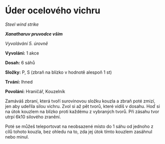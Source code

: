 # Úder ocelového vichru

*Steel wind strike*

***Xanatharuv pruvodce vším***

 *Vyvolávání 5. úrovně* 

**Vyvolání:** 1 akce

**Dosah:** 6 sáhů

**Složky:** P, S (zbraň na blízko v hodnotě alespoň 1 st)

**Trvání:** Ihned

**Povolání:** Hraničář, Kouzelník

Zamáváš zbraní, která tvoří surovinovou složku kouzla a zbraň poté zmizí, jen aby udeřila silou vichru. Zvol si až pět tvorů, které vidíš v dosahu. Hoď si na útok kouzlem na blízko proti každému z vybraných tvorů. Při zásahu tvor utrpí 6k10 silového zranění.

Poté se můžeš teleportovat na neobsazené místo do 1 sáhu od jednoho z cílů tohoto kouzla, bez ohledu na to, zda jej útok tímto kouzlem zasáhnul nebo minul.